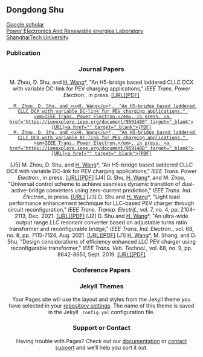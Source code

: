## Dongdong Shu
<a href="https://scholar.google.com/citations?user=oxEYf0MAAAAJ&hl=zh-CN&oi=ao" target="_blank">Google scholar</a><br />
<a href="https://pearl.shanghaitech.edu.cn/" target="_blank">Power Electronics And Renewable energies Laboratory</a><br />
<a href="http://www.shanghaitech.edu.cn/" target="_blank">ShanghaiTech University</a><br />


### Publication
  <header>
<h3 style="text-align:center">Journal Papers</h3>
    <header>
M. Zhou, D. Shu, and <u>H. Wang</u>*,  "An H5-bridge based laddered CLLC DCX with variable DC-link for PEV charging applications," <em>IEEE Trans. Power Electron.</em>, in press. <a href="https://ieeexplore.ieee.org/document/9591480" target="_blank">[URL]<a href="" target="_blank">[PDF]  
      
      M. Zhou, D. Shu, and <u>H. Wang</u>*,  "An H5-bridge based laddered CLLC DCX with variable DC-link for PEV charging applications," <em>IEEE Trans. Power Electron.</em>, in press. <a href="https://ieeexplore.ieee.org/document/9591480" target="_blank">[URL]<a href="" target="_blank">[PDF]
      M. Zhou, D. Shu, and <u>H. Wang</u>*,  "An H5-bridge based laddered CLLC DCX with variable DC-link for PEV charging applications," <em>IEEE Trans. Power Electron.</em>, in press. <a href="https://ieeexplore.ieee.org/document/9591480" target="_blank">[URL]<a href="" target="_blank">[PDF]
      
      
      
      
      
      
      
      
      
      
  <tr>
    <td width="15" align="left" valign="top"><a name="J5"></a>[J5]</td>
    <td width="5" align="right" valign="top"></td>
    <td width=1015 align="left">M. Zhou, D. Shu, and <u>H. Wang</u>*,  "An H5-bridge based laddered CLLC DCX with variable DC-link for PEV charging applications," <em>IEEE Trans. Power Electron.</em>, in press. <a href="https://ieeexplore.ieee.org/document/9591480" target="_blank">[URL]<a href="" target="_blank">[PDF]</a></td> 
  </tr>
  
  
  <tr>
    <td width="15" align="left" valign="top"><a name="J4"></a>[J4]</td>
    <td width="5" align="right" valign="top"></td>
    <td width=1015 align="left">D. Shu, <u>H. Wang</u>*, and M. Zhou, "Universal control scheme to achieve seamless dynamic transition of dual-active-bridge converters using zero-current prediction," <em>IEEE Trans. Ind. Electron.</em>, in press. <a href="https://ieeexplore.ieee.org/document/9464635" target="_blank">[URL]</a></td> 
  </tr>
  
  
  <tr>
    <td width="15" align="left" valign="top"><a name="J3"></a>[J3]</td>
    <td width="5" align="right" valign="top"></td>
    <td width=1015 align="left">D. Shu and <u>H. Wang</u>*, "Light load performance enhancement technique for LLC-based PEV charger through circuit reconfiguration," <em>IEEE Trans. Transp. Electrif.</em>, vol. 7, no. 4, pp. 2104-2113, Dec. 2021. <a href="https://ieeexplore.ieee.org/abstract/document/9427258" target="_blank">[URL]<a href="pdf/2021Dong_TTE.pdf" target="_blank">[PDF]</a></td> 
  </tr>
  
  <tr>
    <td width="15" align="left" valign="top"><a name="J2"></a>[J2]</td>
    <td width="5" align="right" valign="top"></td>
    <td width=1015 align="left">D. Shu and <u>H. Wang</u>*, "An ultra-wide output range <em>LLC</em> resonant converter based on adjustable turns ratio transformer and reconfigurable bridge," <em>IEEE Trans. Ind. Electron.</em>, vol. 68, no. 8, pp. 7115-7124, Aug. 2021. <a href="https://ieeexplore.ieee.org/document/9145821/" target="_blank">[URL]</a><a href="pdf/2021tie_shud.pdf" target="_blank">[PDF]</a></td> 
  </tr>
  
 <tr>
    <td width="15" align="left" valign="top"><a name="J1"></a>[J1]</td>
    <td width="5" align="right" valign="top"></td>
    <td width=1015 align="left"><u>H. Wang</u>*, M. Shang, and D. Shu, "Design considerations of efficiency enhanced <em>LLC</em> PEV charger using reconfigurable transformer," <em>IEEE Trans. Veh. Technol.</em>, vol. 68, no. 9, pp. 8642-8651, Sept. 2019. <a href="https://ieeexplore.ieee.org/document/8770130" target="_blank">[URL]</a><a href="pdf/2019wanghy_tvt.pdf" target="_blank">[PDF]</a></td>
  </tr>

#### 	<h3>Conference Papers</h3>


### Jekyll Themes

Your Pages site will use the layout and styles from the Jekyll theme you have selected in your [repository settings](https://github.com/shudd1994/shuddweb.github.io/settings/pages). The name of this theme is saved in the Jekyll `_config.yml` configuration file.

### Support or Contact

Having trouble with Pages? Check out our [documentation](https://docs.github.com/categories/github-pages-basics/) or [contact support](https://support.github.com/contact) and we’ll help you sort it out.
